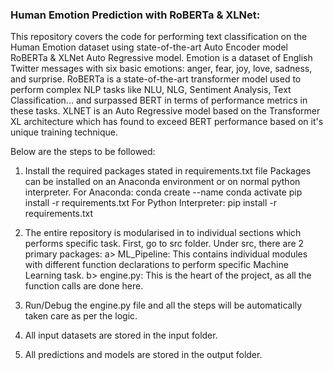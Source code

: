 ### Human Emotion Prediction with RoBERTa & XLNet: ###

This repository covers the code for performing text classification on the Human Emotion dataset 
using state-of-the-art Auto Encoder model RoBERTa & XLNet Auto Regressive model.
Emotion is a dataset of English Twitter messages with six basic emotions: anger, fear, joy, love, sadness, and surprise.
RoBERTa is a state-of-the-art transformer model used to perform complex NLP tasks like NLU, NLG, Sentiment Analysis,
Text Classification... and surpassed BERT in terms of performance metrics in these tasks.
XLNET is an Auto Regressive model based on the Transformer XL architecture which has found to exceed BERT performance
based on it's unique training technique.

Below are the steps to be followed:

1. Install the required packages stated in requirements.txt file 
   Packages can be installed on an Anaconda environment or on normal python interpreter.
   For Anaconda:
   conda create --name <youenvname>
   conda activate <yourenvname>
   pip install -r requirements.txt
   For Python Interpreter:
   pip install -r requirements.txt
   
2. The entire repository is modularised in to individual sections which performs specific task.
   First, go to src folder.
   Under src, there are 2 primary packages:
   a> ML_Pipeline:
   This contains individual modules with different function declarations to perform specific Machine Learning task.
   b> engine.py:
   This is the heart of the project, as all the function calls are done here.
   
3. Run/Debug the engine.py file and all the steps will be automatically taken care as per the logic.

4. All input datasets are stored in the input folder.

5. All predictions and models are stored in the output folder.